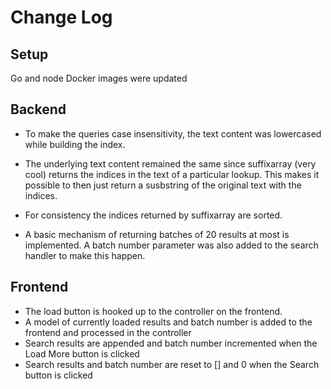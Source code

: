 # Change Log

## Setup
Go and node Docker images were updated

## Backend
* To make the queries case insensitivity, the text content was lowercased while building the index. 
* The underlying text content remained the same since suffixarray (very cool) returns the indices in the text of a particular lookup. This makes it possible to then just return a susbstring of the original text with the indices. 
* For consistency the indices returned by suffixarray are sorted.

* A basic mechanism of returning batches of 20 results at most is implemented. A batch number parameter was also added to the search handler to make this happen.

## Frontend
* The load button is hooked up to the controller on the frontend.
* A model of currently loaded results and batch number is added to the frontend and processed in the controller
* Search results are appended and batch number incremented when the Load More button is clicked
* Search results and batch number are reset to [] and 0 when the Search button is clicked

